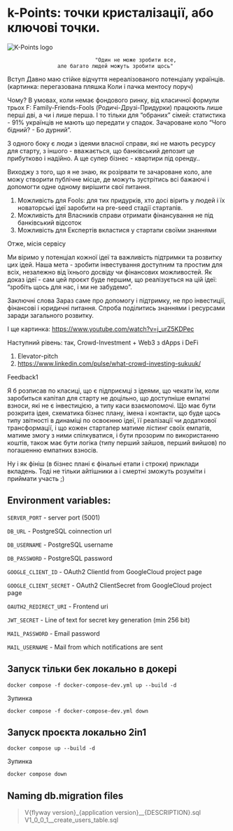 # k-Points: точки кристалізації, або ключові точки.
![K-Points logo](../kpoint-back/fishes.jpg "K-Points logo from GPTchat")

                                "Oдин не може зробити все,
                    але багато людей можуть зробити щось"


Вступ
Давно маю стійке відчуття нереалізованого потенціалу українців.
(картинка: перегазована пляшка Коли і пачка ментосу поруч)

Чому? В умовах, коли немає фондового ринку, від класичної формули трьох F: Family-Friends-Fools (Родичі-Друзі-Придурки) працюють лише перші дві, а чи і лише перша.
І то тільки для “обраних” сімей: статистика - 91% українців не мають що передати у спадок.
Зачароване коло “Чого бідний? - Бо дурний”.

З одного боку є люди з ідеями власної справи, які не мають ресурсу для старту,
з іншого - вважається, що банківський депозит це прибутково і надійно.
А ще супер бізнес - квартири під оренду..

Виходжу з того, що я не знаю, як розірвати те зачароване коло, але можу створити публічне місце, де можуть зустрітись всі бажаючі і допомогти одне одному вирішити свої питання.
1) Можливість для Fools: для тих придурків, хто досі вірить у людей і їх новаторські ідеї заробити на pre-seed стадії стартапів.
2) Можливість для Власників справи отримати фінансування не під банківський відсоток
3) Можливість для Експертів вкластися у стартапи своїми знаннями

Отже, місія сервісу

Ми віримо у потенціал кожної ідеї та важливість підтримки та розвитку цих ідей.
Наша мета - зробити інвестування доступним та простим для всіх, незалежно від їхнього досвіду чи фінансових можливостей. Як доказ ідеї - сам цей проєкт буде першим, що реалізується на цій ідеї: “зробіть щось для нас, і ми не забудемо”.

Заключні слова
Зараз саме про допомогу і підтримку, не про інвестиції, фінансові і юридичні питання.
Спроба поділитись знаннями і ресурсами заради загального розвитку.

І ще картинка: https://www.youtube.com/watch?v=j_urZ5KDPec


Наступний рівень: так, Crowd-Investment + Web3 з dApps i DeFi
1) Elevator-pitch
2) https://www.linkedin.com/pulse/what-crowd-investing-sukuuk/

Feedback1


Я б розписав по класиці, що є підприємці з ідеями, що чекати їм, коли заробиться капітал для старту не доцільно, що доступніше емпатні взноси, які не є інвестицією, а типу каси взаємопомочі.
Що має бути розкрита ідея, схематика бізнес плану, імена і контакти, що буде щось типу звітності в динаміці по освоєнню ідеї, її реалізації чи додаткової трансформації, і що кожен стартапер матиме лістинг своїх емпатів, матиме змогу з ними спілкуватися, і бути прозорим по використанню коштів, також має бути логіка (типу перший зайшов, перший вийшов) по погашенню емпатних взносів.

Ну і як фініш (в бізнес плані є фінальні етапи і строки) приклади вкладень.
Тоді не тільки айтішники а і смертні зможуть розуміти і приймати участь ;)


## Environment variables:

`SERVER_PORT` - server port (5001)

`DB_URL` - PostgreSQL coinnection url

`DB_USERNAME` - PostgreSQL username

`DB_PASSWORD` - PostgreSQL password

`GOOGLE_CLIENT_ID` - OAuth2 ClientId from GoogleCloud project page

`GOOGLE_CLIENT_SECRET` - OAuth2 ClientSecret from GoogleCloud project page

`OAUTH2_REDIRECT_URI` - Frontend uri

`JWT_SECRET` - Line of text for secret key generation (min 256 bit)

`MAIL_PASSWORD` -  Email password 

`MAIL_USERNAME` - Mail from which notifications are sent

## Запуск тільки бек локально в докері
```
docker compose -f docker-compose-dev.yml up --build -d
```
Зупинка
```
docker compose -f docker-compose-dev.yml down 
```

## Запуск проєкта локально 2in1
```
docker compose up --build -d
```
Зупинка
```
docker compose down 
```



## Naming db.migration files

> V{flyway version}_{application version}__{DESCRIPTION}.sql
> V1_0_0_1__create_users_table.sql



